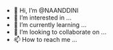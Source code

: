- 👋 Hi, I’m @NAANDDINI
- 👀 I’m interested in ...
- 🌱 I’m currently learning ...
- 💞️ I’m looking to collaborate on ...
- 📫 How to reach me ...

<!---
NAANDDINI/NAANDDINI is a ✨ special ✨ repository because its `README.md` (this file) appears on your GitHub profile.
You can click the Preview link to take a look at your changes.
--->
